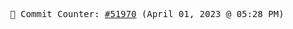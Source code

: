 <p align="center">
    <samp>
        📮 Commit Counter: <a href="https://github.com/Javascript-void0/Javascript-void0/commits/main">#51970</a> (April 01, 2023 @ 05:28 PM)
    </samp>
</p>